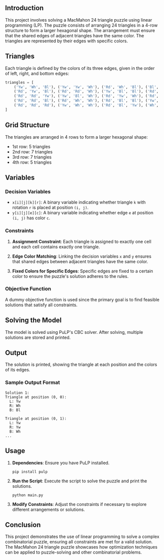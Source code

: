 ## Introduction

This project involves solving a MacMahon 24 triangle puzzle using linear programming (LP). The puzzle consists of arranging 24 triangles in a 4-row structure to form a larger hexagonal shape. The arrangement must ensure that the shared edges of adjacent triangles have the same color. The triangles are represented by their edges with specific colors.

## Triangles

Each triangle is defined by the colors of its three edges, given in the order of left, right, and bottom edges:

```python
triangles = [
    ('Yw', 'Wh', 'Bl'), ('Yw', 'Yw', 'Wh'), ('Rd', 'Wh', 'Bl'), ('Bl', 'Bl', 'Wh'), ('Yw', 'Yw', 'Yw'), 
    ('Rd', 'Yw', 'Bl'), ('Rd', 'Rd', 'Wh'), ('Yw', 'Bl', 'Bl'), ('Rd', 'Yw', 'Yw'), ('Bl', 'Wh', 'Wh'), 
    ('Rd', 'Rd', 'Yw'), ('Yw', 'Bl', 'Wh'), ('Rd', 'Yw', 'Wh'), ('Rd', 'Bl', 'Wh'), ('Bl', 'Bl', 'Bl'), 
    ('Rd', 'Rd', 'Bl'), ('Rd', 'Wh', 'Wh'), ('Rd', 'Bl', 'Bl'), ('Yw', 'Yw', 'Bl'), ('Rd', 'Wh', 'Yw'), 
    ('Rd', 'Rd', 'Rd'), ('Yw', 'Wh', 'Wh'), ('Rd', 'Bl', 'Yw'), ('Wh', 'Wh', 'Wh')
]
```

## Grid Structure

The triangles are arranged in 4 rows to form a larger hexagonal shape:
- 1st row: 5 triangles
- 2nd row: 7 triangles
- 3rd row: 7 triangles
- 4th row: 5 triangles

## Variables

### Decision Variables

- `x[i][j][k][r]`: A binary variable indicating whether triangle `k` with rotation `r` is placed at position `(i, j)`.
- `y[i][j][e][c]`: A binary variable indicating whether edge `e` at position `(i, j)` has color `c`.

### Constraints

1. **Assignment Constraint**: Each triangle is assigned to exactly one cell and each cell contains exactly one triangle.

2. **Edge Color Matching**: Linking the decision variables `x` and `y` ensures that shared edges between adjacent triangles have the same color.

3. **Fixed Colors for Specific Edges**: Specific edges are fixed to a certain color to ensure the puzzle's solution adheres to the rules.

### Objective Function

A dummy objective function is used since the primary goal is to find feasible solutions that satisfy all constraints.

## Solving the Model

The model is solved using PuLP's CBC solver. After solving, multiple solutions are stored and printed.

## Output

The solution is printed, showing the triangle at each position and the colors of its edges.

### Sample Output Format

```
Solution 1:
Triangle at position (0, 0):
  L: Yw
  R: Wh
  B: Bl

Triangle at position (0, 1):
  L: Yw
  R: Yw
  B: Wh
...
```

## Usage

1. **Dependencies**: Ensure you have PuLP installed.
   ```
   pip install pulp
   ```

2. **Run the Script**: Execute the script to solve the puzzle and print the solutions.
   ```
   python main.py
   ```

3. **Modify Constraints**: Adjust the constraints if necessary to explore different arrangements or solutions.

## Conclusion

This project demonstrates the use of linear programming to solve a complex combinatorial puzzle, ensuring all constraints are met for a valid solution. The MacMahon 24 triangle puzzle showcases how optimization techniques can be applied to puzzle-solving and other combinatorial problems.
